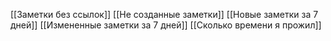 [[Заметки без ссылок]]
[[Не созданные заметки]]
[[Новые заметки за 7 дней]]
[[Измененные заметки за 7 дней]]
[[Сколько времени я прожил]]